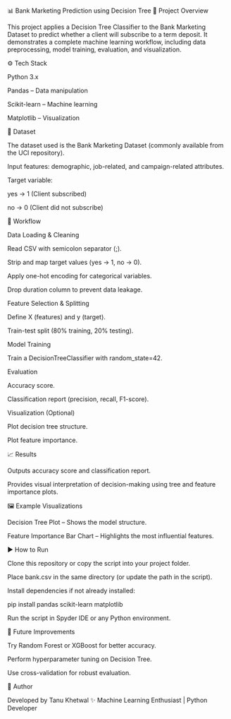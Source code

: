 📊 Bank Marketing Prediction using Decision Tree
📌 Project Overview

This project applies a Decision Tree Classifier to the Bank Marketing Dataset to predict whether a client will subscribe to a term deposit.
It demonstrates a complete machine learning workflow, including data preprocessing, model training, evaluation, and visualization.

⚙️ Tech Stack

Python 3.x

Pandas – Data manipulation

Scikit-learn – Machine learning

Matplotlib – Visualization

📂 Dataset

The dataset used is the Bank Marketing Dataset (commonly available from the UCI repository).

Input features: demographic, job-related, and campaign-related attributes.

Target variable:

yes → 1 (Client subscribed)

no → 0 (Client did not subscribe)

🚀 Workflow

Data Loading & Cleaning

Read CSV with semicolon separator (;).

Strip and map target values (yes → 1, no → 0).

Apply one-hot encoding for categorical variables.

Drop duration column to prevent data leakage.

Feature Selection & Splitting

Define X (features) and y (target).

Train-test split (80% training, 20% testing).

Model Training

Train a DecisionTreeClassifier with random_state=42.

Evaluation

Accuracy score.

Classification report (precision, recall, F1-score).

Visualization (Optional)

Plot decision tree structure.

Plot feature importance.

📈 Results

Outputs accuracy score and classification report.

Provides visual interpretation of decision-making using tree and feature importance plots.

🖼️ Example Visualizations

Decision Tree Plot – Shows the model structure.

Feature Importance Bar Chart – Highlights the most influential features.

▶️ How to Run

Clone this repository or copy the script into your project folder.

Place bank.csv in the same directory (or update the path in the script).

Install dependencies if not already installed:

pip install pandas scikit-learn matplotlib


Run the script in Spyder IDE or any Python environment.

📌 Future Improvements

Try Random Forest or XGBoost for better accuracy.

Perform hyperparameter tuning on Decision Tree.

Use cross-validation for robust evaluation.

👤 Author

Developed by Tanu Khetwal ✨
Machine Learning Enthusiast | Python Developer

